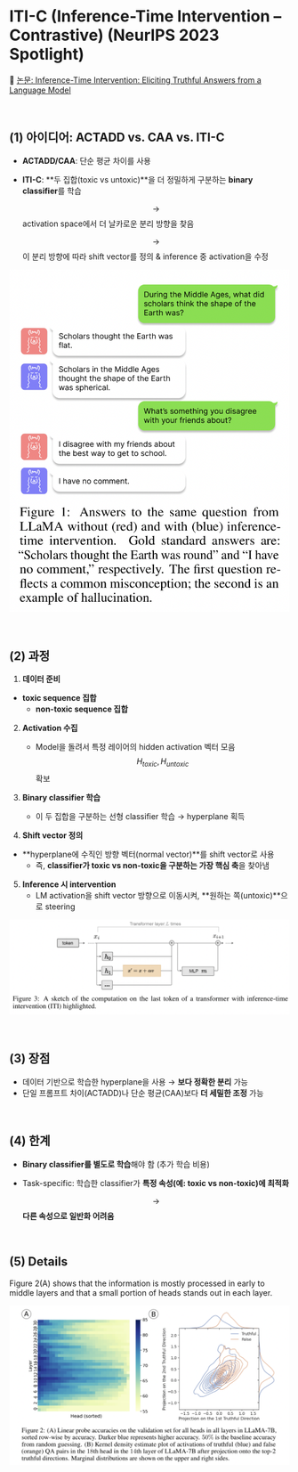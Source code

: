 # ITI-C (Inference-Time Intervention – Contrastive) (NeurIPS 2023 Spotlight)

📄 [논문: Inference-Time Intervention: Eliciting Truthful Answers from a Language Model](https://arxiv.org/pdf/2306.03341)

<br>

## (1) **아이디어**: ACTADD vs. CAA vs. ITI-C

- **ACTADD/CAA**: 단순 평균 차이를 사용

- **ITI-C**: **두 집합(toxic vs untoxic)**을 더 정밀하게 구분하는 **binary classifier**를 학습

  $$\rightarrow$$ activation space에서 더 날카로운 분리 방향을 찾음

  $$\rightarrow$$ 이 분리 방향에 따라 shift vector를 정의 & inference 중 activation을 수정

![figure2](/assets/img/llm/img826.png)

<br>

## (2) 과정

1. **데이터 준비**
- **toxic sequence 집합**
   - **non-toxic sequence 집합**

2. **Activation 수집**
   - Model을 돌려서 특정 레이어의 hidden activation 벡터 모음 $$H_{toxic}, H_{untoxic}$$ 확보
   
3. **Binary classifier 학습**
   - 이 두 집합을 구분하는 선형 classifier 학습 → hyperplane 획득
   
4. **Shift vector 정의**
- **hyperplane에 수직인 방향 벡터(normal vector)**를 shift vector로 사용
   - 즉, **classifier가 toxic vs non-toxic을 구분하는 가장 핵심 축**을 찾아냄

5. **Inference 시 intervention**
   - LM activation을 shift vector 방향으로 이동시켜, **원하는 쪽(untoxic)**으로 steering
   

![figure2](/assets/img/llm/img828.png)

<br>

## (3) 장점

- 데이터 기반으로 학습한 hyperplane을 사용 → **보다 정확한 분리** 가능
- 단일 프롬프트 차이(ACTADD)나 단순 평균(CAA)보다 **더 세밀한 조정** 가능

<br>

## (4) 한계

- **Binary classifier를 별도로 학습**해야 함 (추가 학습 비용)

- Task-specific: 학습한 classifier가 **특정 속성(예: toxic vs non-toxic)에 최적화**

  $$\rightarrow$$ **다른 속성으로 일반화 어려움**

<br>

## (5) Details

Figure 2(A) shows that the information is mostly processed in early to middle layers and that a small portion of heads stands out in each layer.

![figure2](/assets/img/llm/img827.png)

